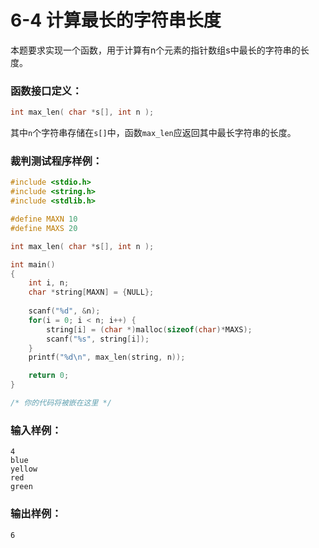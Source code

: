 # 6-4 计算最长的字符串长度

本题要求实现一个函数，用于计算有n个元素的指针数组s中最长的字符串的长度。

### 函数接口定义：
```c++
int max_len( char *s[], int n );
```
其中`n`个字符串存储在`s[]`中，函数`max_len`应返回其中最长字符串的长度。

### 裁判测试程序样例：
```c++
#include <stdio.h>
#include <string.h>
#include <stdlib.h>

#define MAXN 10
#define MAXS 20

int max_len( char *s[], int n );

int main()
{
    int i, n;
    char *string[MAXN] = {NULL};
    
    scanf("%d", &n);
    for(i = 0; i < n; i++) {
        string[i] = (char *)malloc(sizeof(char)*MAXS);
        scanf("%s", string[i]);
    }
    printf("%d\n", max_len(string, n));

    return 0;
}

/* 你的代码将被嵌在这里 */
```

### 输入样例：
```in
4
blue
yellow
red
green
```

### 输出样例：
```out
6

```
